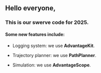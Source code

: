 ## Hello everyone,

### This is our swerve code for 2025. 

#### Some new features include:

- Logging system: we use **AdvantageKit**.

- Trajectory planner: we use **PathPlanner**.

- Simulation: we use **AdvantageScope**.
